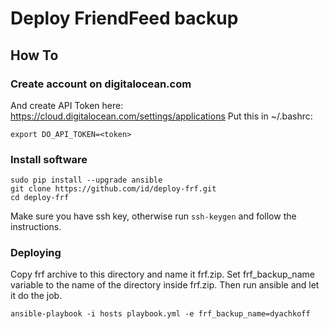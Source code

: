 # Deploy FriendFeed backup

## How To

### Create account on digitalocean.com
And create API Token here: https://cloud.digitalocean.com/settings/applications
Put this in ~/.bashrc:

    export DO_API_TOKEN=<token>

### Install software

    sudo pip install --upgrade ansible
    git clone https://github.com/id/deploy-frf.git
    cd deploy-frf

Make sure you have ssh key, otherwise run `ssh-keygen` and follow the instructions.

### Deploying
Copy frf archive to this directory and name it frf.zip.
Set frf_backup_name variable to the name of the directory inside frf.zip.
Then run ansible and let it do the job.

    ansible-playbook -i hosts playbook.yml -e frf_backup_name=dyachkoff

